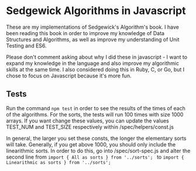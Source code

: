 # Sedgewick Algorithms in Javascript

These are my implementations of Sedgewick's Algorithm's book. I have been reading this book in order to improve my knowledge of Data Structures and Algorithms, as well as improve my understanding of Unit Testing and ES6.

Please don't comment asking about why I did these in javascript - I want to expand my knowledge in the language and also improve my algorithmic skills at the same time. I also considered doing this in Ruby, C, or Go, but I chose to focus on Javascript because it's more fun.

## Tests

Run the command ```npm test``` in order to see the results of the times of each of the algorithms. For the sorts, the tests will run 100 times with size 1000 arrays. If you want change these values, you can update the values TEST_NUM and TEST_SIZE respectively within /spec/helpers/const.js

In general, the larger you set these consts, the longer the elementary sorts will take. Generally, if you get above 1000, you should only include the linearithmic sorts. In order to do this, go into /spec/sort-spec.js and alter the second line from ```import { All as sorts } from '../sorts';
``` to ```import { Linearithmic as sorts } from '../sorts';```
